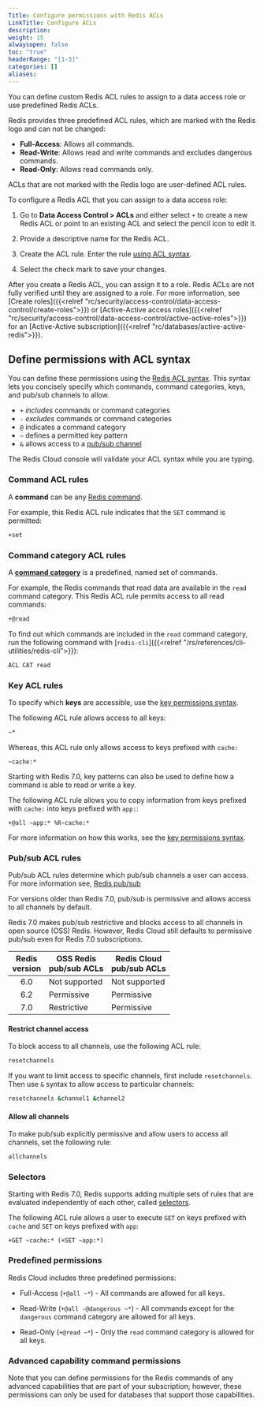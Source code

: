 ```yaml
---
Title: Configure permissions with Redis ACLs
LinkTitle: Configure ACLs
description: 
weight: 15
alwaysopen: false
toc: "true"
headerRange: "[1-3]"
categories: []
aliases: 
---
```


You can define custom Redis ACL rules to assign to a data access role or use predefined Redis ACLs.

Redis provides three predefined ACL rules, which are marked with the Redis logo and can not be changed:

- **Full-Access**: Allows all commands. 
- **Read-Write**: Allows read and write commands and excludes dangerous commands.
- **Read-Only**: Allows read commands only.

ACLs that are not marked with the Redis logo are user-defined ACL rules.

To configure a Redis ACL that you can assign to a data access role:

1. Go to **Data Access Control > ACLs** and either select `+` to create a new Redis ACL or point to an existing ACL and select the pencil icon to edit it.

1. Provide a descriptive name for the Redis ACL.

1. Create the ACL rule. Enter the rule [using ACL syntax](#define-permissions-with-acl-syntax).

1. Select the check mark to save your changes.

After you create a Redis ACL, you can assign it to a role. Redis ACLs are not fully verified until they are assigned to a role. For more information, see [Create roles]({{<relref "rc/security/access-control/data-access-control/create-roles">}}) or [Active-Active access roles]({{<relref "rc/security/access-control/data-access-control/active-active-roles">}}) for an [Active-Active subscription]({{<relref "rc/databases/active-active-redis">}}).

## Define permissions with ACL syntax

You can define these permissions using the [Redis ACL syntax](https://redis.io/docs/management/security/acl/#acl-rules). This syntax lets you concisely specify which commands, command categories, keys, and pub/sub channels to allow.

- `+` *includes* commands or command categories
- `-` *excludes* commands or command categories
- `@` indicates a command category
- `~` defines a permitted key pattern
- `&` allows access to a [pub/sub channel](https://redis.io/docs/manual/pubsub/)

The Redis Cloud console will validate your ACL syntax while you are typing.

### Command ACL rules

A **command** can be any [Redis command](https://redis.io/commands/).

For example, this Redis ACL rule indicates that the `SET` command is permitted:

```sh
+set
```

### Command category ACL rules

A [**command category**](https://redis.io/docs/management/security/acl/#command-categories) is a predefined, named set of commands.

For example, the Redis commands that
read data are available in the `read` command category. This Redis ACL rule permits access to all read commands:

```sh
+@read
```

To find out which commands are included in the
`read` command category, run the following command with [`redis-cli`]({{<relref "/rs/references/cli-utilities/redis-cli">}}):

```sh
ACL CAT read
```

### Key ACL rules

To specify which **keys** are accessible, use the [key permissions syntax](https://redis.io/docs/management/security/acl/#key-permissions).

The following ACL rule allows access to all keys:

```sh
~*
```

Whereas, this ACL rule only allows access to keys prefixed with `cache:`

```
~cache:*
```

Starting with Redis 7.0, key patterns can also be used to define how a command is able to read or write a key.

The following ACL rule allows you to copy information from keys prefixed with `cache:` into keys prefixed with `app:`:

```text
+@all ~app:* %R~cache:*
```

For more information on how this works, see the [key permissions syntax](https://redis.io/docs/management/security/acl/#key-permissions).

### Pub/sub ACL rules

Pub/sub ACL rules determine which pub/sub channels a user can access. For more information see, [Redis pub/sub](https://redis.io/docs/manual/pubsub/)

For versions older than Redis 7.0, pub/sub is permissive and allows access to all channels by default.

Redis 7.0 makes pub/sub restrictive and blocks access to all channels in open source (OSS) Redis. However, Redis Cloud still defaults to permissive pub/sub even for Redis 7.0 subscriptions.

| Redis<br />version | OSS Redis<br />pub/sub ACLs | Redis Cloud<br />pub/sub ACLs |
|:-------------:|-----------|-------------|
| 6.0 | Not supported | Not supported |
| 6.2 | Permissive | Permissive |
| 7.0 | Restrictive | Permissive |

#### Restrict channel access

To block access to all channels, use the following ACL rule:

```sh
resetchannels
```

If you want to limit access to specific channels, first include `resetchannels`. Then use `&` syntax to allow access to particular channels:

```sh
resetchannels &channel1 &channel2
```

#### Allow all channels

To make pub/sub explicitly permissive and allow users to access all channels, set the following rule:

```sh
allchannels
```

### Selectors

Starting with Redis 7.0, Redis supports adding multiple sets of rules that are evaluated independently of each other, called [selectors](https://redis.io/docs/management/security/acl/#selectors). 

The following ACL rule allows a user to execute `GET` on keys prefixed with `cache` and `SET` on keys prefixed with `app`:

```text
+GET ~cache:* (+SET ~app:*)
```

### Predefined permissions

Redis Cloud includes three predefined permissions:

- Full-Access (`+@all ~*`) - All commands are allowed for all keys.

- Read-Write (`+@all -@dangerous ~*`) - All commands except for the `dangerous` command category are allowed for all keys.

- Read-Only (`+@read ~*`) - Only the `read` command category is allowed for all keys.

### Advanced capability command permissions

Note that you can define permissions for the Redis commands of any advanced capabilities that are part of your subscription;
however, these permissions can only be used for databases that support those capabilities.